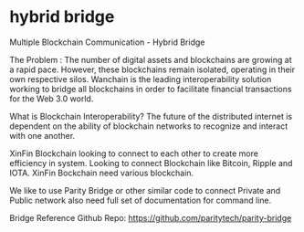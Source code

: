 # hybrid bridge
Multiple Blockchain Communication - Hybrid Bridge

The Problem : 
The number of digital assets and blockchains are growing at a rapid pace. However, these blockchains remain isolated, operating in their own respective silos. Wanchain is the leading interoperability solution working to bridge all blockchains in order to facilitate financial transactions for the Web 3.0 world.

What is Blockchain Interoperability?
The future of the distributed internet is dependent on the ability of blockchain networks to recognize and interact with one another. 

XinFin Blockchain looking to connect to each other to create more efficiency in system. 
Looking to connect Blockchain like Bitcoin, Ripple and IOTA. 
XinFin Bockchain need  various blockchain.

We like to use Parity Bridge or other similar code to connect Private and Public network also need full set of documentation for command line.

Bridge Reference Github Repo: 
https://github.com/paritytech/parity-bridge

